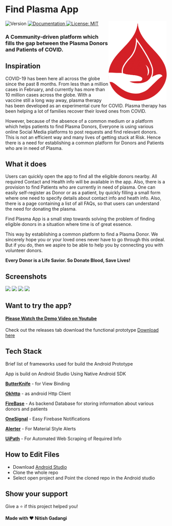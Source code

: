 <h1>Find Plasma App</h1>
<img alt="LOGO" align="right" height="250" src="./screenshots/logo.png" />
<p>
  <img alt="Version" src="https://img.shields.io/badge/version-1.0-blue.svg?cacheSeconds=2592000" />
  <a href="adsasd" target="_blank">
    <img alt="Documentation" src="https://img.shields.io/badge/documentation-yes-brightgreen.svg" />
  </a>
  <a href="#" target="_blank">
    <img alt="License: MIT" src="https://img.shields.io/badge/License-MIT-yellow.svg" />
  </a>
</p>

### A Community-driven platform which fills the gap between the Plasma Donors and Patients of COVID.

## Inspiration
COVID-19 has been here all across the globe since the past 8 months. From less than a million cases in February, and currently has more than 10 million cases across the globe. With a vaccine still a long way away, plasma therapy has been developed as an experimental cure for COVID. Plasma therapy has been helping a lot of families recover their loved ones from COVID.

However, because of the absence of a common medium or a platform which helps patients to find Plasma Donors, Everyone is using various online Social Media platforms to post requests and find relevant donors. This is not an efficient way and many lives of getting stuck at Risk. Hence there is a need for establishing a common platform for Donors and Patients who are in need of Plasma.

## What it does
Users can quickly open the app to find all the eligible donors nearby. All required Contact and Health info will be available in the app. Also, there is a provision to find Patients who are currently in need of plasma. One can easily self-register as Donor or as a patient, by quickly filling a small form where one need to specify details about contact info and heath info. Also, there is a page containing a list of all FAQs, so that users can understand the need for donating the plasma.

Find Plasma App is a small step towards solving the problem of finding eligible donors in a situation where time is of great essence. 

This way by establishing a common platform to find a Plasma Donor. We sincerely hope you or your loved ones never have to go through this ordeal. But if you do, then we aspire to be able to help you by connecting you with volunteer donors.

**Every Donor is a Life Savior. So Donate Blood, Save Lives!**

## Screenshots
![](https://github.com/NitishGadangi/FindPlasmaApp/blob/master/screenshots/ss1.jpg?raw=true)
![](https://github.com/NitishGadangi/FindPlasmaApp/blob/master/screenshots/ss2.jpg?raw=true)
![](https://github.com/NitishGadangi/FindPlasmaApp/blob/master/screenshots/ss3.jpg?raw=true)
![](https://github.com/NitishGadangi/FindPlasmaApp/blob/master/screenshots/ss4.jpg?raw=true)

## Want to try the app?
#### [Please Watch the Demo Video on Youtube](https://youtu.be/ZmovKwmD37Y)

Check out the releases tab download the functional prototype
[Download here](https://drive.google.com/file/d/1YfTz-NeSqCwC5yIuvsajGuamMAPr64n2/view?usp=sharing)

## Tech Stack
Brief list of frameworks used for build the Android Prototype

App is build on Android Studio Using Native Android SDK

**[ButterKnife](https://jakewharton.github.io/butterknife/)** - for View Binding

**[Okhttp](https://square.github.io/okhttp/)** - as android Http Client

**[FireBase](https://firebase.google.com/)** - As backend Database for storing information about various donors and patients

**[OneSignal](https://onesignal.com/)** - Easy Firebase Notifications

**[Alerter](https://github.com/Tapadoo/Alerter)** - For Material Style Alerts

**[UiPath](https://www.uipath.com/)** - For Automated Web Scraping of Required Info

## How to Edit Files

* Download [Android Studio](https://developer.android.com/studio)
* Clone the whole repo
* Select open project and Point the cloned repo in the Android studio

## Show your support

Give a ⭐️ if this project helped you!


 **Made with ❤ Nitish Gadangi**
